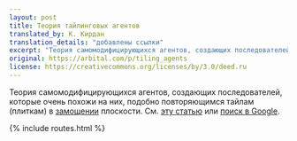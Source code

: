 ```yaml
---
layout: post
title: Теория тайлинговых агентов
translated_by: К. Кирдан
translation_details: "добавлены ссылки"
excerpt: "Теория самомодифицирующихся агентов, создающих последователей, которые очень похожи на них, подобно повторяющимся тайлам (плиткам) в замощении плоскости."
original: https://arbital.com/p/tiling_agents
license: https://creativecommons.org/licenses/by/3.0/deed.ru
---
```

Теория самомодифицирующихся агентов, создающих последователей, которые очень похожи на них, подобно повторяющимся тайлам (плиткам) в [замощении](https://ru.wikipedia.org/wiki/%D0%97%D0%B0%D0%BC%D0%BE%D1%89%D0%B5%D0%BD%D0%B8%D0%B5_(%D0%B3%D0%B5%D0%BE%D0%BC%D0%B5%D1%82%D1%80%D0%B8%D1%8F)) плоскости. См. [эту статью](http://intelligence.org/files/TilingAgentsDraft.pdf) или [поиск в Google](https://www.google.com/search?q=tiling+agents).

{% include routes.html %}
